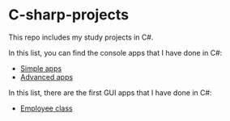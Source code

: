 # C-sharp-projects

This repo includes my study projects in C#.

In this list, you can find the console apps that I have done in C#:

* [Simple apps]()
* [Advanced apps]()

In this list, there are the first GUI apps that I have done in C#:

* [Employee class]()

